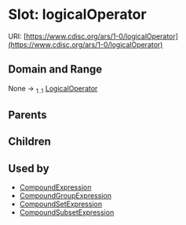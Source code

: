 
# Slot: logicalOperator




URI: [https://www.cdisc.org/ars/1-0/logicalOperator](https://www.cdisc.org/ars/1-0/logicalOperator)


## Domain and Range

None &#8594;  <sub>1..1</sub> [LogicalOperator](LogicalOperator.md)

## Parents


## Children


## Used by

 * [CompoundExpression](CompoundExpression.md)
 * [CompoundGroupExpression](CompoundGroupExpression.md)
 * [CompoundSetExpression](CompoundSetExpression.md)
 * [CompoundSubsetExpression](CompoundSubsetExpression.md)
